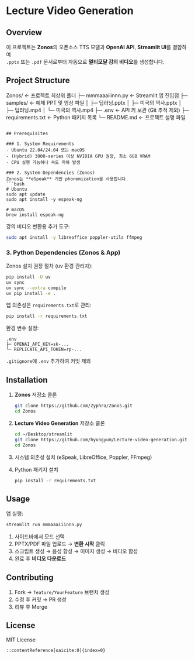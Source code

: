 
# Lecture Video Generation

## Overview
이 프로젝트는 **Zonos**의 오픈소스 TTS 모델과 **OpenAI API**, **Streamlit UI**를 결합하여  
`.pptx` 또는 `.pdf` 문서로부터 자동으로 **멀티모달 강의 비디오**를 생성합니다.

## Project Structure

Zonos/                          ← 프로젝트 최상위 폴더
├─ mmmaaaiiinnn.py              ← Streamlit 앱 진입점
├─ samples/                     ← 예제 PPT 및 영상 파일
│   ├─ 딥러닝.pptx
│   ├─ 미국의 역사.pptx
│   ├─ 딥러닝.mp4
│   └─ 미국의 역사.mp4
├─ .env                         ← API 키 보관 (Git 추적 제외)
├─ requirements.txt             ← Python 패키지 목록
└─ README.md                    ← 프로젝트 설명 파일

````

## Prerequisites

### 1. System Requirements
- Ubuntu 22.04/24.04 또는 macOS  
- (Hybrid) 3000-series 이상 NVIDIA GPU 권장, 최소 6GB VRAM  
- CPU 실행 가능하나 속도 저하 발생

### 2. System Dependencies (Zonos)  
Zonos는 **eSpeak** 기반 phonemization을 사용합니다.  
```bash
# Ubuntu
sudo apt update
sudo apt install -y espeak-ng

# macOS
brew install espeak-ng
````

강의 비디오 변환용 추가 도구:

```bash
sudo apt install -y libreoffice poppler-utils ffmpeg
```

### 3. Python Dependencies (Zonos & App)

Zonos 설치 권장 절차 (uv 환경 관리자):

```bash
pip install -U uv
uv sync
uv sync --extra compile
uv pip install -e .
```

앱 의존성은 `requirements.txt`로 관리:

```bash
pip install -r requirements.txt
```

환경 변수 설정:

```text
.env
├─ OPENAI_API_KEY=sk-...
└─ REPLICATE_API_TOKEN=rp-...
```

`.gitignore`에 `.env` 추가하여 커밋 제외

## Installation

1. **Zonos** 저장소 클론

   ```bash
   git clone https://github.com/Zyphra/Zonos.git
   cd Zonos
   ```
2. **Lecture Video Generation** 저장소 클론

   ```bash
   cd ~/Desktop/streamlit
   git clone https://github.com/hyungyum/Lecture-video-generation.git Zonos
   cd Zonos
   ```
3. 시스템 의존성 설치 (eSpeak, LibreOffice, Poppler, FFmpeg)
4. Python 패키지 설치

   ```bash
   pip install -r requirements.txt
   ```

## Usage

앱 실행:

```bash
streamlit run mmmaaaiiinnn.py
```

1. 사이드바에서 모드 선택
2. PPTX/PDF 파일 업로드 → **변환 시작** 클릭
3. 스크립트 생성 → 음성 합성 → 이미지 생성 → 비디오 합성
4. 완료 후 **비디오 다운로드**

## Contributing

1. Fork → `feature/YourFeature` 브랜치 생성
2. 수정 후 커밋 → PR 생성
3. 리뷰 후 Merge

## License

MIT License

```
::contentReference[oaicite:0]{index=0}
```
